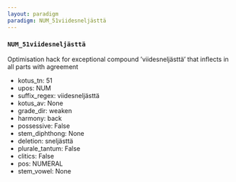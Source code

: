 ```yaml
---
layout: paradigm
paradigm: NUM_51viidesneljästtä
---
```

### ` NUM_51viidesneljästtä `

Optimisation hack for exceptional compound ’viidesneljästtä’ that inflects in all parts with agreement
* kotus_tn: 51
* upos: NUM
* suffix_regex: viidesneljästtä
* kotus_av: None
* grade_dir: weaken
* harmony: back
* possessive: False
* stem_diphthong: None
* deletion: sneljästtä
* plurale_tantum: False
* clitics: False
* pos: NUMERAL
* stem_vowel: None
